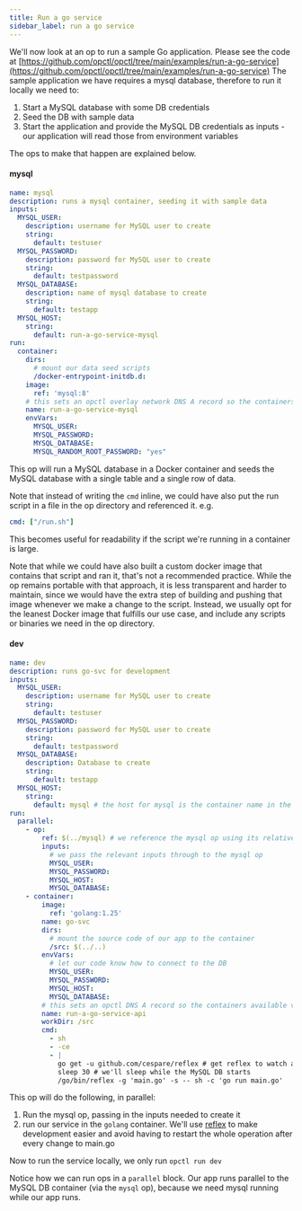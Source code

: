 ```yaml
---
title: Run a go service
sidebar_label: run a go service
---
```


We'll now look at an op to run a sample Go application. Please see the code at [https://github.com/opctl/opctl/tree/main/examples/run-a-go-service](https://github.com/opctl/opctl/tree/main/examples/run-a-go-service)
The sample application we have requires a mysql database, therefore to run it locally we need to:
1. Start a MySQL database with some DB credentials
2. Seed the DB with sample data
3. Start the application and provide the MySQL DB credentials as inputs - our application will read those from environment variables

The ops to make that happen are explained below.

#### mysql
```yaml
name: mysql
description: runs a mysql container, seeding it with sample data
inputs:
  MYSQL_USER:
    description: username for MySQL user to create
    string:
      default: testuser
  MYSQL_PASSWORD:
    description: password for MySQL user to create
    string:
      default: testpassword
  MYSQL_DATABASE:
    description: name of mysql database to create
    string:
      default: testapp
  MYSQL_HOST:
    string:
      default: run-a-go-service-mysql
run:
  container:
    dirs:
      # mount our data seed scripts
      /docker-entrypoint-initdb.d:
    image:
      ref: 'mysql:8'
    # this sets an opctl overlay network DNS A record so the containers available via this name.
    name: run-a-go-service-mysql
    envVars:
      MYSQL_USER:
      MYSQL_PASSWORD:
      MYSQL_DATABASE:
      MYSQL_RANDOM_ROOT_PASSWORD: "yes"
```
This op will run a MySQL database in a Docker container and seeds the MySQL database with a single table and a single row of data.

Note that instead of writing the `cmd` inline, we could have also put the run script in a file in the op directory and referenced it.
e.g.
```yaml 
cmd: ["/run.sh"]
```
This becomes useful for readability if the script we're running in a container is large.

Note that while we could have also built a custom docker image that contains that script and ran it, that's not a recommended practice. While the op remains portable with that approach, it is less transparent and harder to maintain, since we would have the extra step of building and pushing that image whenever we make a change to the script. Instead, we usually opt for the leanest Docker image that fulfills our use case, and include any scripts or binaries we need in the op directory.

#### dev
```yaml
name: dev
description: runs go-svc for development
inputs:
  MYSQL_USER:
    description: username for MySQL user to create
    string:
      default: testuser
  MYSQL_PASSWORD:
    description: password for MySQL user to create
    string:
      default: testpassword
  MYSQL_DATABASE:
    description: Database to create
    string:
      default: testapp
  MYSQL_HOST:
    string:
      default: mysql # the host for mysql is the container name in the mysql op
run:
  parallel:
    - op:
        ref: $(../mysql) # we reference the mysql op using its relative path to this op
        inputs:
          # we pass the relevant inputs through to the mysql op
          MYSQL_USER:
          MYSQL_PASSWORD:
          MYSQL_HOST:
          MYSQL_DATABASE:
    - container:
        image:
          ref: 'golang:1.25'
        name: go-svc
        dirs:
          # mount the source code of our app to the container
          /src: $(../..) 
        envVars:
          # let our code know how to connect to the DB
          MYSQL_USER:
          MYSQL_PASSWORD:
          MYSQL_HOST:
          MYSQL_DATABASE:
        # this sets an opctl DNS A record so the containers available via this name.
        name: run-a-go-service-api
        workDir: /src
        cmd:
          - sh
          - -ce
          - |
            go get -u github.com/cespare/reflex # get reflex to watch and hot-reload our main.go
            sleep 30 # we'll sleep while the MySQL DB starts
            /go/bin/reflex -g 'main.go' -s -- sh -c 'go run main.go'
```

This op will do the following, in parallel:
1. Run the mysql op, passing in the inputs needed to create it
2. run our service in the `golang` container. We'll use [reflex](https://github.com/cespare/reflex) to make development easier and avoid having to restart the whole operation after every change to main.go

Now to run the service locally, we only run `opctl run dev`

Notice how we can run ops in a `parallel` block. Our app runs parallel to the MySQL DB container (via the `mysql` op), because we need mysql running while our app runs.
